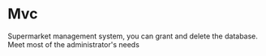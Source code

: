 # Mvc
Supermarket management system, you can grant and delete the database. Meet most of the administrator's needs

